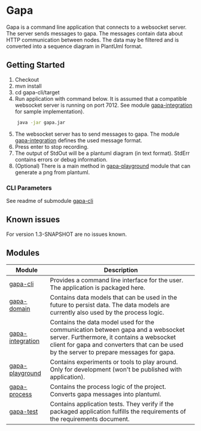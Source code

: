 # Gapa

Gapa is a command line application that connects to a websocket server. The server sends messages to gapa. The messages contain data about HTTP communication between nodes. The data may be filtered and is converted into a sequence diagram in PlantUml format.

## Getting Started

1. Checkout
2. mvn install
3. cd gapa-cli/target
4. Run application with command below. It is assumed that a compatible websocket server is running on port 7012. See module [gapa-integration](gapa-integration/README.md) for sample implementation).

```bash
    java -jar gapa.jar
```

5. The websocket server has to send messages to gapa. The module [gapa-integration](gapa-integration/README.md) defines the used message format.
6. Press enter to stop recording.
7. The output of StdOut will be a plantuml diagram (in text format). StdErr contains errors or debug information.
8. (Optional) There is a main method in [gapa-playground](gapa-playground/README.md) module that can generate a png from plantuml.

### CLI Parameters

See readme of submodule [gapa-cli](gapa-cli/README.md)

## Known issues

For version 1.3-SNAPSHOT are no issues known.

## Modules

| Module | Description |
|---|---|
| [gapa-cli](gapa-cli/README.md) | Provides a command line interface for the user. The application is packaged here. |
| [gapa-domain](gapa-domain/README.md) | Contains data models that can be used in the future to persist data. The data models are currently also used by the process logic. |
| [gapa-integration](gapa-integration/README.md) | Contains the data model used for the communication between gapa and a websocket server. Furthermore, it contains a websocket client for gapa and converters that can be used by the server to prepare messages for gapa. |
| [gapa-playground](gapa-playground/README.md) | Contains experiments or tools to play around. Only for development (won't be published with application). |
| [gapa-process](gapa-process/README.md) | Contains the process logic of the project. Converts gapa messages into plantuml. |
| [gapa-test](gapa-test/README.md) | Contains application tests. They verify if the packaged application fulfills the requirements of the requirements document. |


